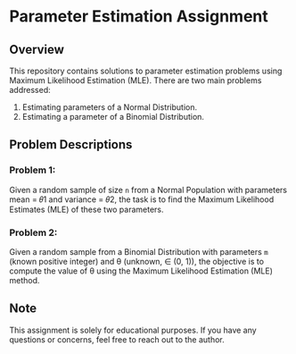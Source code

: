 # Parameter Estimation Assignment

## Overview
This repository contains solutions to parameter estimation problems using Maximum Likelihood Estimation (MLE). There are two main problems addressed:
1. Estimating parameters of a Normal Distribution.
2. Estimating a parameter of a Binomial Distribution.

## Problem Descriptions
### Problem 1:
Given a random sample of size `n` from a Normal Population with parameters mean = 𝜃1 and variance = 𝜃2, the task is to find the Maximum Likelihood Estimates (MLE) of these two parameters.

### Problem 2:
Given a random sample from a Binomial Distribution with parameters `m` (known positive integer) and θ (unknown, ∈ (0, 1)), the objective is to compute the value of θ using the Maximum Likelihood Estimation (MLE) method.



## Note
This assignment is solely for educational purposes. If you have any questions or concerns, feel free to reach out to the author.
